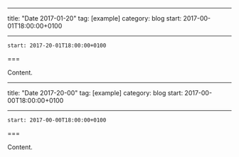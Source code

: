 
---
title: "Date 2017-01-20"
tag: [example]
category: blog
start: 2017-00-01T18:00:00+0100

---

``start: 2017-20-01T18:00:00+0100``

===

Content.

---
title: "Date 2017-20-00"
tag: [example]
category: blog
start: 2017-00-00T18:00:00+0100

---

``start: 2017-00-00T18:00:00+0100``

===

Content.
